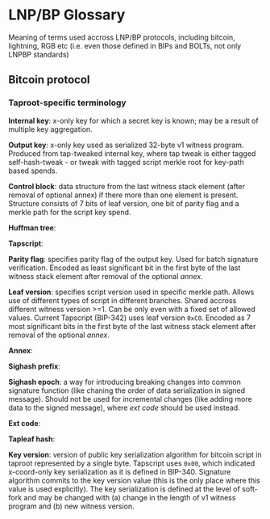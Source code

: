 # LNP/BP Glossary

Meaning of terms used accross LNP/BP protocols, including bitcoin, lightning, RGB etc (i.e. even those defined in BIPs and BOLTs, not only LNPBP standards)

## Bitcoin protocol

### Taproot-specific terminology

**Internal key**: x-only key for which a secret key is known; may be a result of multiple key aggregation.

**Output key**: x-only key used as serialized 32-byte v1 witness program. Produced from tap-tweaked internal key, where tap tweak is either tagged self-hash-tweak - or tweak with tagged script merkle root for key-path based spends.

**Control block**: data structure from the last witness stack element (after removal of optional annex) if there more than one element is present. Structure consists of 7 bits of leaf version, one bit of parity flag and a merkle path for the script key spend.

**Huffman tree**:

**Tapscript**:

**Parity flag**: specifies parity flag of the output key. Used for batch signature verification. Encoded as least significant bit in the first byte of the last witness stack element after removal of the optional *annex*.

**Leaf version**: specifies script version used in specific merkle path. Allows use of different types of script in different branches. Shared accross different witness version >=1. Can be only even with a fixed set of allowed values. Current Tapscript (BIP-342) uses leaf version `0xC0`. Encoded as 7 most significant bits in the first byte of the last witness stack element after removal of the optional *annex*.

**Annex**:

**Sighash prefix**:

**Sighash epoch**: a way for introducing breaking changes into common signature function (like chaning the order of data serialization in signed message). Should not be used for incremental changes (like adding more data to the signed message), where *ext code* should be used instead.

**Ext code**:

**Tapleaf hash**:

**Key version**: version of public key serialization algorithm for bitcoin script in taproot represented by a single byte. Tapscript uses `0x00`, which indicated x-coord-only key serialization as it is defined in BIP-340. Signature algorithm commits to the key version value (this is the only place where this value is used explicitly). The key serialization is defined at the level of soft-fork and may be changed with (a) change in the length of v1 witness program and (b) new witness version.
